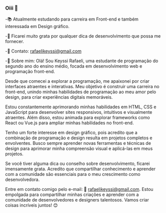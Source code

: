 ### Oiii 🥰


-📚 Atualmente estudando para carreira em Front-end e também interessada em Design gráfico.

-💬 Ficarei muito grata por qualquer dica de desenvolvimento que possa me fornecer.

-💌 Contato: rafaelikeyssi@gmail.com

-📌 Sobre mim:
Olá! Sou Keyssi Rafaeli, uma estudante de programação do segundo ano do ensino médio, focada em desenvolvimento web e programação front-end.

Desde que comecei a explorar a programação, me apaixonei por criar interfaces atraentes e interativas. Meu objetivo é construir uma carreira no front-end, unindo minhas habilidades de programação ao meu amor pelo design, para criar experiências digitais memoráveis.

Estou constantemente aprimorando minhas habilidades em HTML, CSS e JavaScript para desenvolver sites responsivos, intuitivos e visualmente atraentes. Além disso, estou animada para explorar frameworks como React ou Vue.js para ampliar minhas habilidades no front-end.

Tenho um forte interesse em design gráfico, pois acredito que a combinação de programação e design resulta em projetos completos e envolventes. Busco sempre aprender novas ferramentas e técnicas de design para aprimorar minha compreensão visual e aplicá-las em meus projetos.

Se você tiver alguma dica ou conselho sobre desenvolvimento, ficarei imensamente grata. Acredito que compartilhar conhecimento e aprender com a comunidade são essenciais para o meu crescimento como desenvolvedora.

Entre em contato comigo pelo e-mail: 💌 rafaelikeyssi@gmail.com. Estou empolgada para compartilhar minhas criações e aprender com a comunidade de desenvolvedores e designers talentosos. Vamos criar coisas incríveis juntos! 😊

